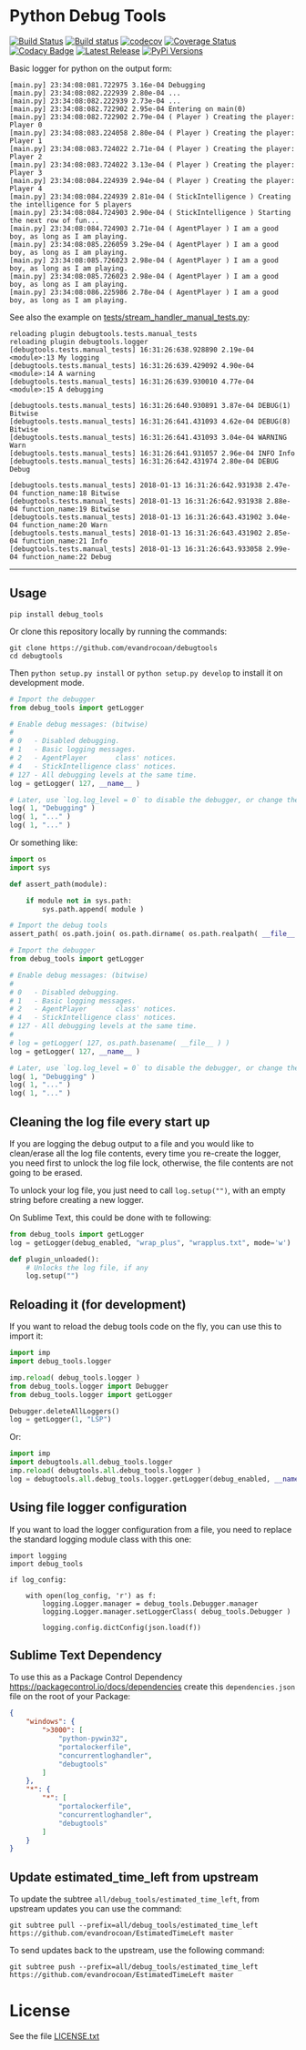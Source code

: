 # Python Debug Tools

[![Build Status](https://travis-ci.org/evandrocoan/debugtools.svg?branch=master)](https://travis-ci.org/evandrocoan/debugtools)
[![Build status](https://ci.appveyor.com/api/projects/status/github/evandrocoan/debugtools?branch=master&svg=true)](https://ci.appveyor.com/project/evandrocoan/PythonDebugTools/branch/master)
[![codecov](https://codecov.io/gh/evandrocoan/debugtools/branch/master/graph/badge.svg)](https://codecov.io/gh/evandrocoan/debugtools)
[![Coverage Status](https://coveralls.io/repos/github/evandrocoan/debugtools/badge.svg?branch=HEAD)](https://coveralls.io/github/evandrocoan/debugtools?branch=HEAD)
[![Codacy Badge](https://api.codacy.com/project/badge/Grade/5f3e2cd536b54774b193a1eeef930e3c)](https://www.codacy.com/app/evandrocoan/debugtools?utm_source=github.com&amp;utm_medium=referral&amp;utm_content=evandrocoan/debugtools&amp;utm_campaign=Badge_Grade)
[![Latest Release](https://img.shields.io/github/tag/evandrocoan/debugtools.svg?label=version)](https://github.com/evandrocoan/debugtools/releases)
[![PyPi Versions](https://img.shields.io/pypi/pyversions/debug_tools.svg)](https://pypi.python.org/pypi/debug_tools)

Basic logger for python on the output form:
```
[main.py] 23:34:08:081.722975 3.16e-04 Debugging
[main.py] 23:34:08:082.222939 2.80e-04 ...
[main.py] 23:34:08:082.222939 2.73e-04 ...
[main.py] 23:34:08:082.722902 2.95e-04 Entering on main(0)
[main.py] 23:34:08:082.722902 2.79e-04 ( Player ) Creating the player: Player 0
[main.py] 23:34:08:083.224058 2.80e-04 ( Player ) Creating the player: Player 1
[main.py] 23:34:08:083.724022 2.71e-04 ( Player ) Creating the player: Player 2
[main.py] 23:34:08:083.724022 3.13e-04 ( Player ) Creating the player: Player 3
[main.py] 23:34:08:084.224939 2.94e-04 ( Player ) Creating the player: Player 4
[main.py] 23:34:08:084.224939 2.81e-04 ( StickIntelligence ) Creating the intelligence for 5 players
[main.py] 23:34:08:084.724903 2.90e-04 ( StickIntelligence ) Starting the next row of fun...
[main.py] 23:34:08:084.724903 2.71e-04 ( AgentPlayer ) I am a good boy, as long as I am playing.
[main.py] 23:34:08:085.226059 3.29e-04 ( AgentPlayer ) I am a good boy, as long as I am playing.
[main.py] 23:34:08:085.726023 2.98e-04 ( AgentPlayer ) I am a good boy, as long as I am playing.
[main.py] 23:34:08:085.726023 2.98e-04 ( AgentPlayer ) I am a good boy, as long as I am playing.
[main.py] 23:34:08:086.225986 2.78e-04 ( AgentPlayer ) I am a good boy, as long as I am playing.
```

See also the example on [tests/stream_handler_manual_tests.py](tests/stream_handler_manual_tests.py):
```
reloading plugin debugtools.tests.manual_tests
reloading plugin debugtools.logger
[debugtools.tests.manual_tests] 16:31:26:638.928890 2.19e-04 <module>:13 My logging
[debugtools.tests.manual_tests] 16:31:26:639.429092 4.90e-04 <module>:14 A warning
[debugtools.tests.manual_tests] 16:31:26:639.930010 4.77e-04 <module>:15 A debugging

[debugtools.tests.manual_tests] 16:31:26:640.930891 3.87e-04 DEBUG(1) Bitwise
[debugtools.tests.manual_tests] 16:31:26:641.431093 4.62e-04 DEBUG(8) Bitwise
[debugtools.tests.manual_tests] 16:31:26:641.431093 3.04e-04 WARNING Warn
[debugtools.tests.manual_tests] 16:31:26:641.931057 2.96e-04 INFO Info
[debugtools.tests.manual_tests] 16:31:26:642.431974 2.80e-04 DEBUG Debug

[debugtools.tests.manual_tests] 2018-01-13 16:31:26:642.931938 2.47e-04 function_name:18 Bitwise
[debugtools.tests.manual_tests] 2018-01-13 16:31:26:642.931938 2.88e-04 function_name:19 Bitwise
[debugtools.tests.manual_tests] 2018-01-13 16:31:26:643.431902 3.04e-04 function_name:20 Warn
[debugtools.tests.manual_tests] 2018-01-13 16:31:26:643.431902 2.85e-04 function_name:21 Info
[debugtools.tests.manual_tests] 2018-01-13 16:31:26:643.933058 2.99e-04 function_name:22 Debug
```


___
## Usage

```
pip install debug_tools
```

Or clone this repository locally by running the commands:
```
git clone https://github.com/evandrocoan/debugtools
cd debugtools
```
Then `python setup.py install` or `python setup.py develop` to install it on development mode.


```python
# Import the debugger
from debug_tools import getLogger

# Enable debug messages: (bitwise)
#
# 0   - Disabled debugging.
# 1   - Basic logging messages.
# 2   - AgentPlayer       class' notices.
# 4   - StickIntelligence class' notices.
# 127 - All debugging levels at the same time.
log = getLogger( 127, __name__ )

# Later, use `log.log_level = 0` to disable the debugger, or change the level.
log( 1, "Debugging" )
log( 1, "..." )
log( 1, "..." )
```

Or something like:
```python
import os
import sys

def assert_path(module):

    if module not in sys.path:
        sys.path.append( module )

# Import the debug tools
assert_path( os.path.join( os.path.dirname( os.path.realpath( __file__ ) ), 'debugtools', 'all' ) )

# Import the debugger
from debug_tools import getLogger

# Enable debug messages: (bitwise)
#
# 0   - Disabled debugging.
# 1   - Basic logging messages.
# 2   - AgentPlayer       class' notices.
# 4   - StickIntelligence class' notices.
# 127 - All debugging levels at the same time.
#
# log = getLogger( 127, os.path.basename( __file__ ) )
log = getLogger( 127, __name__ )

# Later, use `log.log_level = 0` to disable the debugger, or change the level.
log( 1, "Debugging" )
log( 1, "..." )
log( 1, "..." )
```

## Cleaning the log file every start up

If you are logging the debug output to a file and you would like to clean/erase all the log file contents,
every time you re-create the logger,
you need first to unlock the log file lock, otherwise,
the file contents are not going to be erased.

To unlock your log file,
you just need to call `log.setup("")`,
with an empty string before creating a new logger.

On Sublime Text, this could be done with te following:
```python
from debug_tools import getLogger
log = getLogger(debug_enabled, "wrap_plus", "wrapplus.txt", mode='w')

def plugin_unloaded():
    # Unlocks the log file, if any
    log.setup("")
```


## Reloading it (for development)

If you want to reload the debug tools code on the fly, you can use this to import it:
```python
import imp
import debug_tools.logger

imp.reload( debug_tools.logger )
from debug_tools.logger import Debugger
from debug_tools.logger import getLogger

Debugger.deleteAllLoggers()
log = getLogger(1, "LSP")
```

Or:
```python
import imp
import debugtools.all.debug_tools.logger
imp.reload( debugtools.all.debug_tools.logger )
log = debugtools.all.debug_tools.logger.getLogger(debug_enabled, __name__)
```


## Using file logger configuration

If you want to load the logger configuration from a file, you need to replace the standard logging
module class with this one:
```
import logging
import debug_tools

if log_config:

    with open(log_config, 'r') as f:
        logging.Logger.manager = debug_tools.Debugger.manager
        logging.Logger.manager.setLoggerClass( debug_tools.Debugger )

        logging.config.dictConfig(json.load(f))
```


## Sublime Text Dependency

To use this as a Package Control Dependency https://packagecontrol.io/docs/dependencies create
this `dependencies.json` file on the root of your Package:
```json
{
    "windows": {
        ">3000": [
            "python-pywin32",
            "portalockerfile",
            "concurrentloghandler",
            "debugtools"
        ]
    },
    "*": {
        "*": [
            "portalockerfile",
            "concurrentloghandler",
            "debugtools"
        ]
    }
}
```


## Update estimated_time_left from upstream

To update the subtree `all/debug_tools/estimated_time_left`,
from upstream updates you can use the command:
```shell
git subtree pull --prefix=all/debug_tools/estimated_time_left https://github.com/evandrocoan/EstimatedTimeLeft master
```

To send updates back to the upstream, use the following command:
```shell
git subtree push --prefix=all/debug_tools/estimated_time_left https://github.com/evandrocoan/EstimatedTimeLeft master
```


# License

See the file [LICENSE.txt](LICENSE.txt)

